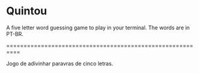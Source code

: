 # Quintou

A five letter word guessing game to play in your terminal.
The words are in PT-BR.

==========================================================

Jogo de adivinhar paravras de cinco letras.
